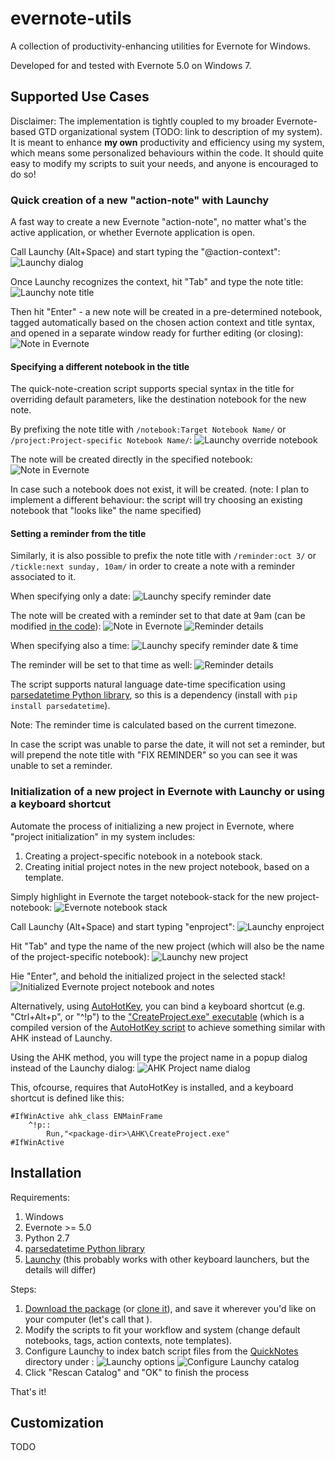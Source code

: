 evernote-utils
==============

A collection of productivity-enhancing utilities for Evernote for Windows.

Developed for and tested with Evernote 5.0 on Windows 7.

Supported Use Cases
-------------------

Disclaimer: The implementation is tightly coupled to my broader Evernote-based GTD organizational system (TODO: link to description of my system).
It is meant to enhance **my own** productivity and efficiency using my system, which means some personalized behaviours within the code.
It should quite easy to modify my scripts to suit your needs, and anyone is encouraged to do so!

### Quick creation of a new "action-note" with Launchy

A fast way to create a new Evernote "action-note", no matter what's the active application, or whether Evernote application is open.

Call Launchy (Alt+Space) and start typing the "@action-context":
![Launchy dialog](docs/action-note-1-type-on.png)

Once Launchy recognizes the context, hit "Tab" and type the note title:
![Launchy note title](docs/action-note-2-type-action.png)

Then hit "Enter" - a new note will be created in a pre-determined notebook, tagged automatically based on the chosen action context and title syntax, and opened in a separate window ready for further editing (or closing):
![Note in Evernote](docs/action-note-3-note-created.png)


#### Specifying a different notebook in the title

The quick-note-creation script supports special syntax in the title for overriding default parameters, like the destination notebook for the new note.

By prefixing the note title with `/notebook:Target Notebook Name/` or `/project:Project-specific Notebook Name/`:
![Launchy override notebook](docs/action-note-4-notebook-override.png)

The note will be created directly in the specified notebook:
![Note in Evernote](docs/action-note-5-notebook-overriden.png)

In case such a notebook does not exist, it will be created.
(note: I plan to implement a different behaviour: the script will try choosing an existing notebook that "looks like" the name specified)


#### Setting a reminder from the title

Similarly, it is also possible to prefix the note title with `/reminder:oct 3/` or `/tickle:next sunday, 10am/` in order to create a note with a reminder associated to it.

When specifying only a date:
![Launchy specify reminder date](docs/action-note-6-specify-reminder-date.png)

The note will be created with a reminder set to that date at 9am (can be modified [in the code](PyEvernote/ImportEvernoteTemplate.py#L16)):
![Note in Evernote](docs/action-note-7-reminder-date.png)
![Reminder details](docs/action-note-8-reminder-date-time.png)

When specifying also a time:
![Launchy specify reminder date & time](docs/action-note-9-specify-reminder-datetime.png)

The reminder will be set to that time as well:
![Reminder details](docs/action-note-10-reminder-date-time.png)

The script supports natural language date-time specification using [parsedatetime Python library](https://github.com/bear/parsedatetime),
so this is a dependency (install with `pip install parsedatetime`).

Note: The reminder time is calculated based on the current timezone.

In case the script was unable to parse the date, it will not set a reminder, but will prepend the note title with "FIX REMINDER" so you can see it was unable to set a reminder.


### Initialization of a new project in Evernote with Launchy or using a keyboard shortcut

Automate the process of initializing a new project in Evernote, where "project initialization" in my system includes:

1. Creating a project-specific notebook in a notebook stack.
2. Creating initial project notes in the new project notebook, based on a template.

Simply highlight in Evernote the target notebook-stack for the new project-notebook:
![Evernote notebook stack](docs/project-1-Evernote.png)

Call Launchy (Alt+Space) and start typing "enproject":
![Launchy enproject](docs/project-2-Launchy-enp.png)

Hit "Tab" and type the name of the new project (which will also be the name of the project-specific notebook):
![Launchy new project](docs/project-3-Launchy-project.png)

Hie "Enter", and behold the initialized project in the selected stack!
![Initialized Evernote project notebook and notes](docs/project-4-Evernote-Notebook.png)

Alternatively, using [AutoHotKey](http://www.autohotkey.com/), you can bind a keyboard shortcut (e.g. "Ctrl+Alt+p", or "^!p") to the ["CreateProject.exe" executable](AHK) (which is a compiled version of the [AutoHotKey script](AHK/CreateProject.ahk) to achieve something similar with AHK instead of Launchy.

Using the AHK method, you will type the project name in a popup dialog instead of the Launchy dialog:
![AHK Project name dialog](docs/project-5-AHK-Dialog.png)

This, ofcourse, requires that AutoHotKey is installed, and a keyboard shortcut is defined like this:

```AutoHotkey
#IfWinActive ahk_class ENMainFrame
	^!p::
		Run,"<package-dir>\AHK\CreateProject.exe"
#IfWinActive
```
 

Installation
------------

Requirements:

1. Windows
2. Evernote >= 5.0
3. Python 2.7
4. [parsedatetime Python library](https://github.com/bear/parsedatetime)
5. [Launchy](http://www.launchy.net/) (this probably works with other keyboard launchers, but the details will differ)

Steps:

1. [Download the package](https://github.com/itamaro/evernote-utils/archive/master.zip) (or [clone it](https://github.com/itamaro/evernote-utils.git)), and save it wherever you'd like on your computer (let's call that <package-dir>).
2. Modify the scripts to fit your workflow and system (change default notebooks, tags, action contexts, note templates).
3. Configure Launchy to index batch script files from the [QuickNotes](QuickNotes) directory under <package-dir>:
![Launchy options](docs/Launchy-configure.png)
![Configure Launchy catalog](docs/Launchy-configure-catalog.png)
4. Click "Rescan Catalog" and "OK" to finish the process

That's it!


Customization
-------------

TODO
